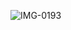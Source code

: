 ![IMG-0193](https://user-images.githubusercontent.com/43926105/89132759-1a087900-d534-11ea-9d65-ca76a7de67f7.JPG)
